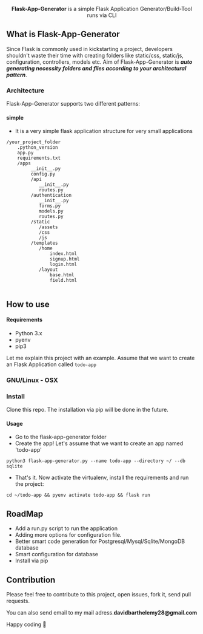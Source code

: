 <p align="center">
  <strong>Flask-App-Generator</strong> is a simple Flask Application Generator/Build-Tool runs via CLI
</p>

## What is Flask-App-Generator
Since Flask is commonly used in kickstarting a project, developers shouldn't waste their time with creating folders like static/css, static/js, configuration, controllers, models etc. Aim of Flask-App-Generator is __*auto generating necessity folders and files according to your architectural pattern*__.

### Architecture
Flask-App-Generator supports two different patterns:

#### simple
- It is a very simple flask application structure for very small applications
```
/your_project_folder
    .python_version
    app.py
    requirements.txt
    /apps
         __init__.py
         config.py
         /api
            __init__.py
            routes.py
         /authentication
            __init__.py
            forms.py
            models.py
            routes.py
         /static
            /assets
            /css
            /js
         /templates
            /home
                index.html
                signup.html
                login.html
            /layout
                base.html
                field.html
    
```

## How to use

#### Requirements
- Python 3.x
- pyenv
- pip3

Let me explain this project with an example. Assume that we want to create an Flask Application called ```todo-app```

### GNU/Linux - OSX

### Install

Clone this repo.
The installation via pip will be done in the future.


#### Usage
- Go to the flask-app-generator folder
- Create the app! Let's assume that we want to create an app named 'todo-app'

```
python3 flask-app-generator.py --name todo-app --directory ~/ --db sqlite

```
- That's it. Now activate the virtualenv, install the requirements and run the project:
```
cd ~/todo-app && pyenv activate todo-app && flask run
```

## RoadMap

- Add a run.py script to run the application
- Adding more options for configuration file.
- Better smart code generation for Postgresql/Mysql/Sqlite/MongoDB database
- Smart configuration for database
- Install via pip


## Contribution

Please feel free to contribute to this project, open issues, fork it, send pull requests.

You can also send email to my mail adress.__davidbarthelemy28@gmail.com__

Happy coding :metal:
